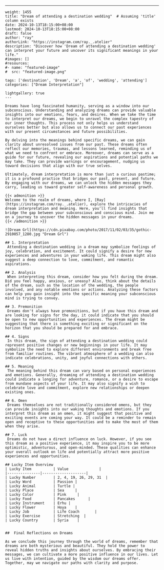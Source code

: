 ---
    weight: 1455
    title: "Dream of attending a destination wedding"  # Assuming 'title' column exists
    date: 2024-10-13T18:15:00+08:00
    lastmod: 2024-10-13T18:15:00+08:00
    draft: false
    author: "ray"
    authorLink: "https://instagram.com/ray._.atelier"
    description: "Discover how 'Dream of attending a destination wedding' can interpret your future and uncover its significant meanings in your life."
    #images: []
    #resources:
    #- name: "featured-image"
    #  src: "featured-image.png"
    
    tags: ['destination', 'Dream', 'a', 'of', 'wedding', 'attending']
    categories: ["Dream Interpretation"]
    
    lightgallery: true
    ---
    
    Dreams have long fascinated humanity, serving as a window into our subconscious. Understanding and analyzing dreams can provide valuable insights into our emotions, fears, and desires. When we take the time to interpret our dreams, we begin to unravel the complex tapestry of our inner thoughts. This process not only helps us understand ourselves better but also allows us to connect our past experiences with our present circumstances and future possibilities.
    
    By delving into the meanings behind specific dreams, we can gain clarity about unresolved issues from our past. These dreams often reflect our memories, traumas, and lessons learned, reminding us of what we need to confront or embrace. Moreover, dreams can serve as a guide for our future, revealing our aspirations and potential paths we may take. They can provide warnings or encouragement, nudging us toward decisions that align with our true selves.
    
    Ultimately, dream interpretation is more than just a curious pastime; it is a profound practice that bridges our past, present, and future. By engaging with our dreams, we can unlock the hidden messages they carry, leading us toward greater self-awareness and personal growth.
    
    {{< admonition >}}
    Welcome to the realm of dreams, where I, [Ray](https://instagram.com/ray._.atelier), explore the intricacies of dream interpretation and meaning. Here, you’ll find insights that bridge the gap between your subconscious and conscious mind. Join me on a journey to uncover the hidden messages in your dreams.
    {{< /admonition >}}
    
    ![Dream Grl](https://cdn.pixabay.com/photo/2017/11/02/03/35/gothic-2910057_1280.jpg "Dream Grl")
    
    ## 1. Interpretation
     Attending a destination wedding in a dream may symbolize feelings of joy, celebration, and excitement. It could signify a desire for new experiences and adventures in your waking life. This dream might also suggest a deep connection to love, commitment, and romantic aspirations.
    
    ## 2. Analysis
     When interpreting this dream, consider how you felt during the dream. Did you feel happy, anxious, or uneasy? Also, think about the details of the dream, such as the location of the wedding, the people involved, and any notable emotions or actions. Analyzing these factors can help you gain insight into the specific meaning your subconscious mind is trying to convey.
    
    ## 3. Premonition
     Dreams don't always have premonitions, but if you have this dream and are looking for signs for the day, it could indicate that you should be open to new opportunities and experiences. The dream might be suggesting that there is something exciting or significant on the horizon that you should be prepared for and embrace.
    
    ## 4. Signs
     In this dream, the sign of attending a destination wedding could represent positive changes or new beginnings in your life. It may symbolize the need to explore different environments and break free from familiar routines. The vibrant atmosphere of a wedding can also indicate celebrations, unity, and joyful connections with others.
    
    ## 5. Meaning
     The meaning behind this dream can vary based on personal experiences and emotions. Generally, dreaming of attending a destination wedding could indicate a longing for adventure, romance, or a desire to escape from mundane aspects of your life. It may also signify a wish to celebrate love and commitment, explore new relationships or deepen existing ones.
    
    ## 6. Omen
     Dreams themselves are not traditionally considered omens, but they can provide insights into our waking thoughts and emotions. If you interpret this dream as an omen, it might suggest that positive and exciting events are coming your way. It could be a reminder to remain open and receptive to these opportunities and to make the most of them when they arise.
    
    ## 7. Luck
     Dreams do not have a direct influence on luck. However, if you see this dream as a positive experience, it may inspire you to be more optimistic, adventurous, and open-minded. These qualities can enhance your overall outlook on life and potentially attract more positive experiences and opportunities.
    
    ## Lucky Item Overview
    | Lucky Item          | Value              |
    |---------------|--------------------|
    | Lucky Number        | 2, 4, 19, 26, 29, 31  |
    | Lucky Word          | Passion |
    | Lucky Animal        | Turtle |
    | Lucky Place         | Sea     |
    | Lucky Color         | Pink     |
    | Lucky Food          | Pancakes      |
    | Lucky Instrument    | Erhu |
    | Lucky Flower        | Hoya    |
    | Lucky Job           | Life Coach       |
    | Lucky Exercise      | Stretching  |
    | Lucky Country       | Syria    |
    
    
    ##  Final Reflections on Dreams
    
    As we conclude this journey through the world of dreams, remember that dreams are both mysterious and beautiful. They hold the power to reveal hidden truths and insights about ourselves. By embracing their messages, we can cultivate a more positive influence in our lives. Let us live with intention, guided by the wisdom our dreams offer. Together, may we navigate our paths with clarity and purpose.
    